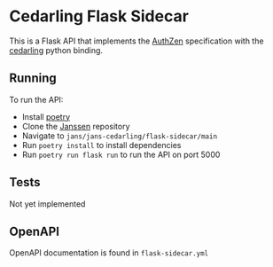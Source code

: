 # Cedarling Flask Sidecar

This is a Flask API that implements the [AuthZen](https://openid.github.io/authzen/) specification with the [cedarling](../) python binding. 

## Running

To run the API:

- Install [poetry](https://python-poetry.org/docs/#installation)
- Clone the [Janssen](https://github.com/JanssenProject/jans) repository
- Navigate to `jans/jans-cedarling/flask-sidecar/main`
- Run `poetry install` to install dependencies
- Run `poetry run flask run` to run the API on port 5000

## Tests

Not yet implemented

## OpenAPI

OpenAPI documentation is found in `flask-sidecar.yml`

